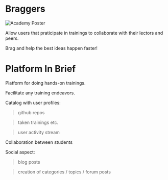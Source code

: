 # Braggers

![Academy Poster](app/server/express/static/img/braggers_logo.png)

Allow users that praticipate in trainings to collaborate with their lectors and peers. 

Brag and help the best ideas happen faster!


# Platform In Brief

Platform for doing hands-on trainings. 

Facilitate any training endeavors.

Catalog with user profiles:

> github repos

> taken trainings etc.

> user activity stream

Collaboration between students

Social aspect:

> blog posts 

> creation of categories / topics / forum posts  


